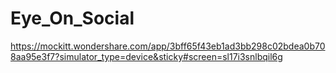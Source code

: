 # Eye_On_Social

https://mockitt.wondershare.com/app/3bff65f43eb1ad3bb298c02bdea0b708aa95e3f7?simulator_type=device&sticky#screen=sl17i3snlbqil6g
